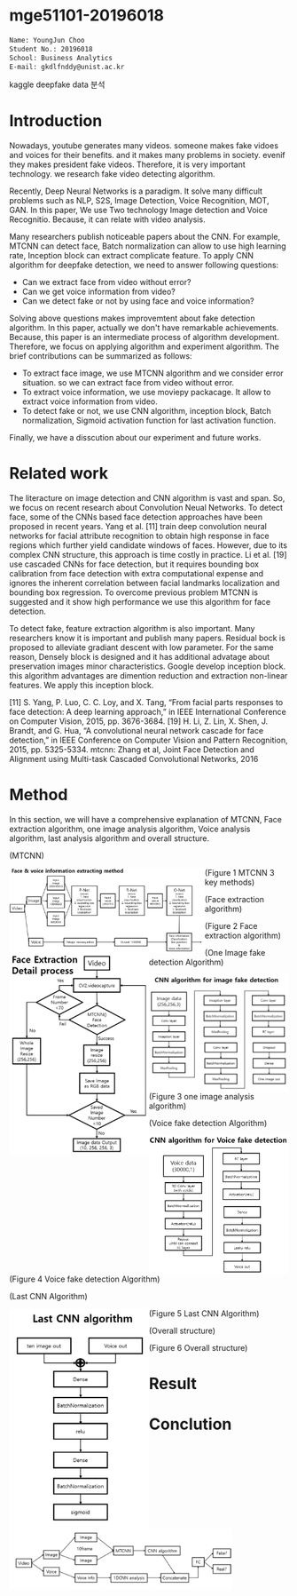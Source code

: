 # mge51101-20196018

```
Name: YoungJun Choo  
Student No.: 20196018  
School: Business Analytics  
E-mail: gkdlfnddy@unist.ac.kr  

```

kaggle deepfake data 분석 

# Introduction
Nowadays, youtube generates many videos. someone makes fake vidoes and voices for their benefits. and it makes many problems in society. evenif they makes president fake videos. Therefore, it is very important technology. we research fake video detecting algorithm.

Recently, Deep Neural Networks is a paradigm. It solve many difficult problems such as NLP, S2S, Image Detection, Voice Recognition, MOT, GAN. In this paper, We use Two technology Image detection and Voice Recognitio. Because, it can relate with video analysis.

Many researchers publish noticeable papers about the CNN. For example, MTCNN can detect face, Batch normalization can allow to use high learning rate, Inception block can extract complicate feature. To apply CNN algorithm for deepfake detection, we need to answer following questions:

- Can we extract face from video without error?
- Can we get voice information from video?
- Can we detect fake or not by using face and voice information?

Solving above questions makes improvemtent about fake detection algorithm. In this paper, actually we don't have remarkable achievements. Because, this paper is an intermediate process of algorithm development. Therefore, we focus on applying algorithm and experiment algorithm. The brief contributions can be summarized as follows:

- To extract face image, we use MTCNN algorithm and we consider error situation. so we can extract face from video without error.
- To extract voice information, we use moviepy packacage. It allow to extract voice information from video.
- To detect fake or not, we use CNN algorithm, inception block, Batch normalization, Sigmoid activation function for last activation function.

Finally, we have a disscution about our experiment and future works.

# Related work

The literacture on image detection and CNN algorithm is vast and span. So, we focus on recent research about Convolution Neual Networks. To detect face,  some of the CNNs based face detection approaches have been proposed in recent years. Yang et al. [11] train deep convolution neural networks for facial attribute recognition to obtain high response in face regions which  further yield candidate windows of faces. However, due to its complex CNN structure, this approach is time costly in practice. Li et al. [19] use cascaded CNNs for face detection, but it requires bounding box calibration from face detection with extra computational expense and ignores the inherent correlation between facial landmarks localization and bounding box regression. To overcome previous problem MTCNN is suggested and it show high performance we use this algorithm for face detection.

To detect fake, feature extraction algorithm is also important. Many researchers know it is important and publish many papers. Residual bock is proposed to alleviate gradiant descent with low parameter. For the same reason, Densely block is designed and it has additional advatage about preservation images minor characteristics. Google develop inception block. this algorithm advantages are dimention reduction and extraction non-linear features. We apply this inception block. 

[11] S. Yang, P. Luo, C. C. Loy, and X. Tang, “From facial parts responses to
face detection: A deep learning approach,” in IEEE International Conference on Computer Vision, 2015, pp. 3676-3684.
[19] H. Li, Z. Lin, X. Shen, J. Brandt, and G. Hua, “A convolutional neural
network cascade for face detection,” in IEEE Conference on Computer
Vision and Pattern Recognition, 2015, pp. 5325-5334.
mtcnn: Zhang et al, Joint Face Detection and Alignment using Multi-task Cascaded Convolutional Networks, 2016

# Method

 In this section, we will have a comprehensive explanation of MTCNN, Face extraction algorithm, one image analysis algorithm, Voice analysis algorithm, last analysis algorithm and overall structure.

(MTCNN)

<img src="./image/extractingmethod.png" width="70%" height="70%" style="float:left">

(Figure 1 MTCNN 3 key methods)

(Face extraction algorithm)

<img src="./image/Faceextractiondetail.png" width="50%" height="50%" style="float:left">

(Figure 2 Face extraction algorithm)


(One Image fake detection Algorithm)

<img src="./image/oneimageAlgorithm.png" width="50%" height="50%" style="float:left">

(Figure 3 one image analysis algorithm)



(Voice fake detection Algorithm)

<img src="./image/VoiceCNNalgorithm.png" width="50%" height="50%" style="float:left">

(Figure 4 Voice fake detection Algorithm)

(Last CNN Algorithm)

<img src="./image/lastCNNalgorithm.png" width="50%" height="50%" style="float:left">

(Figure 5 Last CNN Algorithm)


(Overall structure)

<img src="./image/Video분석전체구조.png" width="80%" height="80%" style="float:left">

(Figure 6 Overall structure)


# Result

# Conclution


